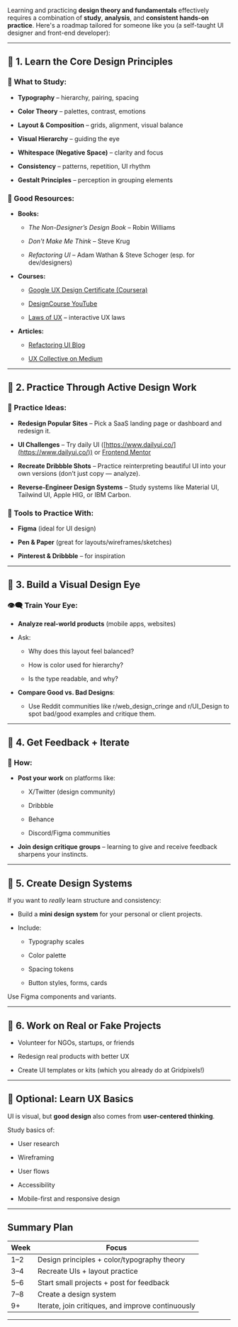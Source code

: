 Learning and practicing **design theory and fundamentals** effectively requires a combination of **study**, **analysis**, and **consistent hands-on practice**. Here's a roadmap tailored for someone like you (a self-taught UI designer and front-end developer):

---

## 🔹 **1. Learn the Core Design Principles**

### 📘 What to Study:

- **Typography** – hierarchy, pairing, spacing
    
- **Color Theory** – palettes, contrast, emotions
    
- **Layout & Composition** – grids, alignment, visual balance
    
- **Visual Hierarchy** – guiding the eye
    
- **Whitespace (Negative Space)** – clarity and focus
    
- **Consistency** – patterns, repetition, UI rhythm
    
- **Gestalt Principles** – perception in grouping elements
    

### 🎯 Good Resources:

- **Books:**
    
    - _The Non-Designer’s Design Book_ – Robin Williams
        
    - _Don't Make Me Think_ – Steve Krug
        
    - _Refactoring UI_ – Adam Wathan & Steve Schoger (esp. for dev/designers)
        
- **Courses:**
    
    - [Google UX Design Certificate (Coursera)](https://www.coursera.org/professional-certificates/google-ux-design)
        
    - [DesignCourse YouTube](https://www.youtube.com/user/DesignCourse)
        
    - [Laws of UX](https://lawsofux.com/) – interactive UX laws
        
- **Articles:**
    
    - [Refactoring UI Blog](https://refactoringui.com/)
        
    - [UX Collective on Medium](https://uxdesign.cc/)
        

---

## 🔹 **2. Practice Through Active Design Work**

### 🧠 Practice Ideas:

- **Redesign Popular Sites** – Pick a SaaS landing page or dashboard and redesign it.
    
- **UI Challenges** – Try daily UI ([https://www.dailyui.co/](https://www.dailyui.co/)) or [Frontend Mentor](https://www.frontendmentor.io/)
    
- **Recreate Dribbble Shots** – Practice reinterpreting beautiful UI into your own versions (don’t just copy — analyze).
    
- **Reverse-Engineer Design Systems** – Study systems like Material UI, Tailwind UI, Apple HIG, or IBM Carbon.
    

### 🎨 Tools to Practice With:

- **Figma** (ideal for UI design)
    
- **Pen & Paper** (great for layouts/wireframes/sketches)
    
- **Pinterest & Dribbble** – for inspiration
    

---

## 🔹 **3. Build a Visual Design Eye**

### 👁️‍🗨️ Train Your Eye:

- **Analyze real-world products** (mobile apps, websites)
    
- Ask:
    
    - Why does this layout feel balanced?
        
    - How is color used for hierarchy?
        
    - Is the type readable, and why?
        
- **Compare Good vs. Bad Designs**:
    
    - Use Reddit communities like r/web_design_cringe and r/UI_Design to spot bad/good examples and critique them.
        

---

## 🔹 **4. Get Feedback + Iterate**

### 🙌 How:

- **Post your work** on platforms like:
    
    - X/Twitter (design community)
        
    - Dribbble
        
    - Behance
        
    - Discord/Figma communities
        
- **Join design critique groups** – learning to give and receive feedback sharpens your instincts.
    

---

## 🔹 **5. Create Design Systems**

If you want to _really_ learn structure and consistency:

- Build a **mini design system** for your personal or client projects.
    
- Include:
    
    - Typography scales
        
    - Color palette
        
    - Spacing tokens
        
    - Button styles, forms, cards
        

Use Figma components and variants.

---

## 🔹 **6. Work on Real or Fake Projects**

- Volunteer for NGOs, startups, or friends
    
- Redesign real products with better UX
    
- Create UI templates or kits (which you already do at Gridpixels!)
    

---

## 🔹 Optional: Learn UX Basics

UI is visual, but **good design** also comes from **user-centered thinking**.

Study basics of:

- User research
    
- Wireframing
    
- User flows
    
- Accessibility
    
- Mobile-first and responsive design
    

---

## Summary Plan

|Week|Focus|
|---|---|
|1–2|Design principles + color/typography theory|
|3–4|Recreate UIs + layout practice|
|5–6|Start small projects + post for feedback|
|7–8|Create a design system|
|9+|Iterate, join critiques, and improve continuously|

---
